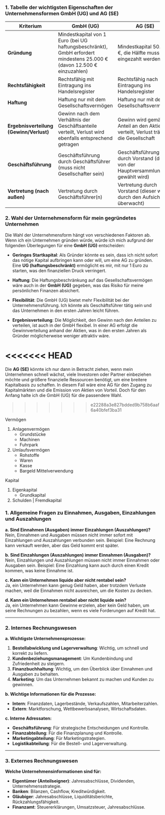 ### 1. Tabelle der wichtigsten Eigenschaften der Unternehmensformen GmbH (UG) und AG (SE)

|**Kriterium**|**GmbH (UG)**|**AG (SE)**|
|---|---|---|
|**Gründung**|Mindestkapital von 1 Euro (bei UG haftungsbeschränkt), GmbH erfordert mindestens 25.000 € (davon 12.500 € einzuzahlen)|Mindestkapital 50.000 €, die Hälfte muss eingezahlt werden|
|**Rechtsfähigkeit**|Rechtsfähig mit Eintragung ins Handelsregister|Rechtsfähig nach Eintragung ins Handelsregister|
|**Haftung**|Haftung nur mit dem Gesellschaftsvermögen|Haftung nur mit dem Gesellschaftsvermögen|
|**Ergebnisverteilung (Gewinn/Verlust)**|Gewinn nach dem Verhältnis der Geschäftsanteile verteilt, Verlust wird ebenfalls entsprechend getragen|Gewinn wird gemäß Anteil an den Aktien verteilt, Verlust trägt die Gesellschaft|
|**Geschäftsführung**|Geschäftsführung durch Geschäftsführer (muss nicht Gesellschafter sein)|Geschäftsführung durch Vorstand (der von der Hauptversammlung gewählt wird)|
|**Vertretung (nach außen)**|Vertretung durch Geschäftsführer(n)|Vertretung durch Vorstand (dieser wird durch den Aufsichtsrat überwacht)|

### 2. Wahl der Unternehmensform für mein gegründetes Unternehmen

Die Wahl der Unternehmensform hängt von verschiedenen Faktoren ab. Wenn ich ein Unternehmen gründen würde, würde ich mich aufgrund der folgenden Überlegungen für eine **GmbH (UG)** entscheiden:

- **Geringes Startkapital**: Als Gründer könnte es sein, dass ich nicht sofort das nötige Kapital aufbringen kann oder will, um eine AG zu gründen. Eine **UG (haftungsbeschränkt)** ermöglicht es mir, mit nur 1 Euro zu starten, was den finanziellen Druck verringert.
    
- **Haftung**: Die Haftungsbeschränkung auf das Gesellschaftsvermögen wäre auch in der **GmbH (UG)** gegeben, was das Risiko für meine persönlichen Finanzen absichert.
    
- **Flexibilität**: Die GmbH (UG) bietet mehr Flexibilität bei der Unternehmensführung. Ich könnte als Geschäftsführer tätig sein und das Unternehmen in den ersten Jahren leicht führen.
    
- **Ergebnisverteilung**: Die Möglichkeit, den Gewinn nach den Anteilen zu verteilen, ist auch in der GmbH flexibel. In einer AG erfolgt die Gewinnverteilung anhand der Aktien, was in den ersten Jahren als Gründer möglicherweise weniger attraktiv wäre.
    
<<<<<<< HEAD
=======

Die **AG (SE)** könnte ich nur dann in Betracht ziehen, wenn mein Unternehmen schnell wächst, viele Investoren oder Partner einbeziehen möchte und größere finanzielle Ressourcen benötigt, um eine breitere Kapitalbasis zu schaffen. In diesem Fall wäre eine AG für den Zugang zu Kapitalmärkten und die Emission von Aktien von Vorteil. Doch für den Anfang halte ich die GmbH (UG) für die passendere Wahl.
>>>>>>> e22288a3e827bdded9b758b6aaf6a40bfef3ba31



Vermögen
1) Anlagenvermögen
	- Grundstücke
	- Machinen
	- Fuhrpark
2) Umlaufsvermögen
	- Rohstoffe
	- Waren
	- Kasse
	- Bargeld
Mittelverwendung


Kapital
1) Eigenkapital
	* Grundkapital
2) Schulden | Fremdkapital




### 1. Allgemeine Fragen zu Einnahmen, Ausgaben, Einzahlungen und Auszahlungen

**a. Sind Einnahmen (Ausgaben) immer Einzahlungen (Auszahlungen)?**  
Nein, Einnahmen und Ausgaben müssen nicht immer sofort mit Einzahlungen und Auszahlungen verbunden sein. Beispiel: Eine Rechnung kann verkauft werden, aber das Geld kommt erst später.

**b. Sind Einzahlungen (Auszahlungen) immer Einnahmen (Ausgaben)?**  
Nein, Einzahlungen und Auszahlungen müssen nicht immer Einnahmen oder Ausgaben sein. Beispiel: Eine Einzahlung kann auch durch einen Kredit kommen, was keine Einnahme ist.

**c. Kann ein Unternehmen liquide aber nicht rentabel sein?**  
Ja, ein Unternehmen kann genug Geld haben, aber trotzdem Verluste machen, weil die Einnahmen nicht ausreichen, um die Kosten zu decken.

**d. Kann ein Unternehmen rentabel aber nicht liquide sein?**  
Ja, ein Unternehmen kann Gewinne erzielen, aber kein Geld haben, um seine Rechnungen zu bezahlen, wenn es viele Forderungen auf Kredit hat.

---

### 2. Internes Rechnungswesen

**a. Wichtigste Unternehmensprozesse:**

1. **Bestellabwicklung und Lagerverwaltung**: Wichtig, um schnell und korrekt zu liefern.
2. **Kundenbeziehungsmanagement**: Um Kundenbindung und Zufriedenheit zu steigern.
3. **Finanzbuchhaltung**: Wichtig, um den Überblick über Einnahmen und Ausgaben zu behalten.
4. **Marketing**: Um das Unternehmen bekannt zu machen und Kunden zu gewinnen.

**b. Wichtige Informationen für die Prozesse:**

- **Intern**: Finanzdaten, Lagerbestände, Verkaufszahlen, Mitarbeiterzahlen.
- **Extern**: Marktforschung, Wettbewerbsanalysen, Wirtschaftsdaten.

**c. Interne Adressaten:**

- **Geschäftsführung**: Für strategische Entscheidungen und Kontrolle.
- **Finanzabteilung**: Für die Finanzplanung und Kontrolle.
- **Marketingabteilung**: Für Marketingstrategien.
- **Logistikabteilung**: Für die Bestell- und Lagerverwaltung.

---

### 3. Externes Rechnungswesen

**Welche Unternehmensinformationen sind für:**

- **Eigentümer (Anteilseigner)**: Jahresabschlüsse, Dividenden, Unternehmensstrategie.
- **Banken**: Bilanzen, Cashflow, Kreditwürdigkeit.
- **Gläubiger**: Jahresabschlüsse, Liquiditätsberichte, Rückzahlungsfähigkeit.
- **Finanzamt**: Steuererklärungen, Umsatzsteuer, Jahresabschlüsse.